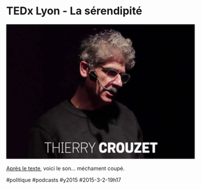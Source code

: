 # TEDx Lyon - La sérendipité

![](_i/tc.webp)

[Après le texte](../1/la-serendipite-ou-comment-etre-plus-heureux-dans-un-monde-plus-libre.md), voici le son… méchament coupé.



#politique #podcasts #y2015 #2015-3-2-19h17
